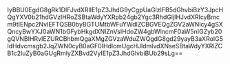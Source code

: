 IyBBU0EgdG8gRk1DIFJvdXRlIE1pZ3JhdG9yCgpUaGlzIFB5dGhvbiBzY3JpcHQgYXV0b21hdGVzIHRoZSBtaWdyYXRpb24gb2Ygc3RhdGljIHJvdXRlcyBmcm9tIENpc2NvIEFTQSB0byBGTUMtbWFuYWdlZCBGVEQgZGV2aWNlcy4gSXQncyBwYXJ0aWN1bGFybHkgdXNlZnVsIHdoZW4gbWlncmF0aW5nIGZyb20gQVNBIHRvIEZURCBhbmQgaXMgZGVzaWduZWQgdG8gd29yayB3aXRoIG5ldHdvcmsgb2JqZWN0cyB0aGF0IHdlcmUgcHJldmlvdXNseSBtaWdyYXRlZCB1c2luZyB0aGUgRmlyZXBvd2VyIE1pZ3JhdGlvbiBUb29sLg==